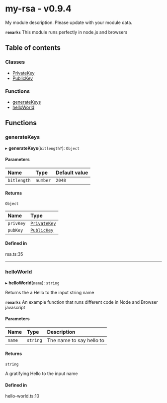 # my-rsa - v0.9.4

My module description. Please update with your module data.

**`remarks`**
This module runs perfectly in node.js and browsers

## Table of contents

### Classes

- [PrivateKey](classes/PrivateKey.md)
- [PublicKey](classes/PublicKey.md)

### Functions

- [generateKeys](API.md#generatekeys)
- [helloWorld](API.md#helloworld)

## Functions

### generateKeys

▸ **generateKeys**(`bitlength?`): `Object`

#### Parameters

| Name | Type | Default value |
| :------ | :------ | :------ |
| `bitlength` | `number` | `2048` |

#### Returns

`Object`

| Name | Type |
| :------ | :------ |
| `privKey` | [`PrivateKey`](classes/PrivateKey.md) |
| `pubKey` | [`PublicKey`](classes/PublicKey.md) |

#### Defined in

rsa.ts:35

___

### helloWorld

▸ **helloWorld**(`name`): `string`

Returns the a Hello to the input string name

**`remarks`** An example function that runs different code in Node and Browser javascript

#### Parameters

| Name | Type | Description |
| :------ | :------ | :------ |
| `name` | `string` | The name to say hello to |

#### Returns

`string`

A gratifying Hello to the input name

#### Defined in

hello-world.ts:10
